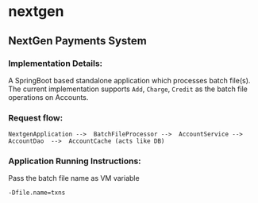 # nextgen
<h2>NextGen Payments System</h2>


<h3>Implementation Details:</h3>

A SpringBoot based standalone application which processes batch file(s). The current implementation supports `Add`, `Charge`, `Credit` as the batch file operations on Accounts. 


<h3>Request flow:</h3>

```
NextgenApplication -->  BatchFileProcessor -->  AccountService -->  AccountDao  -->  AccountCache (acts like DB)
```


<h3>Application Running Instructions:</h3>

Pass the batch file name as VM variable
```
-Dfile.name=txns
```
